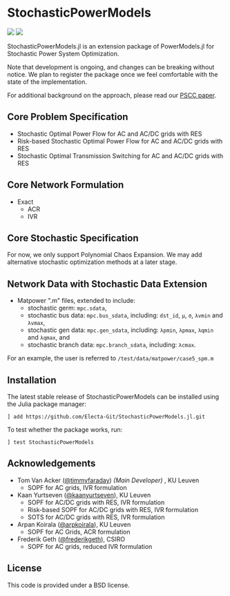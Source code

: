 # StochasticPowerModels

<a href="https://github.com/timmyfaraday/StochasticPowerModels.jl/actions?query=workflow%3ACI"><img src="https://github.com/timmyfaraday/StochasticPowerModels.jl/workflows/CI/badge.svg"></img></a>
<a href="https://codecov.io/gh/timmyfaraday/StochasticPowerModels.jl"><img src="https://img.shields.io/codecov/c/github/timmyfaraday/StochasticPowerModels.jl?logo=Codecov"></img></a>


StochasticPowerModels.jl is an extension package of PowerModels.jl for 
Stochastic Power System Optimization.

Note that development is ongoing, and changes can be breaking without notice. We plan to register the package once we feel comfortable with the state of the implementation.

For additional background on the approach, please read our [PSCC paper](https://www.sciencedirect.com/science/article/pii/S0378779622006022).



## Core Problem Specification

* Stochastic Optimal Power Flow for AC and AC/DC grids with RES
* Risk-based Stochastic Optimal Power Flow for AC and AC/DC grids with RES
* Stochastic Optimal Transmission Switching for AC and AC/DC grids with RES

## Core Network Formulation

- Exact
    - ACR
    - IVR 

## Core Stochastic Specification
For now, we only support Polynomial Chaos Expansion. We may add alternative stochastic optimization methods at a later stage.

## Network Data with Stochastic Data Extension

- Matpower ".m" files, extended to include:
    - stochastic germ: `mpc.sdata`,
    - stochastic bus data: `mpc.bus_sdata`, including: `dst_id`, `μ`, `σ`, `λvmin` and `λvmax`,
    - stochastic gen data: `mpc.gen_sdata`, including: `λpmin`, `λpmax`, `λqmin` and `λqmax`, and
    - stochastic branch data: `mpc.branch_sdata`, including: `λcmax`.

For an example, the user is referred to `/test/data/matpower/case5_spm.m`

## Installation

The latest stable release of StochasticPowerModels can be installed using the 
Julia package manager:

```
] add https://github.com/Electa-Git/StochasticPowerModels.jl.git
```

To test whether the package works, run:

```
] test StochasticPowerModels
```

## Acknowledgements

- Tom Van Acker ([@timmyfaraday](https://github.com/timmyfaraday)) _(Main Developer)_ , KU Leuven
    - SOPF for AC grids, IVR formulation   
- Kaan Yurtseven ([@kaanyurtseven](https://github.com/kaanyurtseven)), KU Leuven  
  - SOPF for AC/DC grids with RES, IVR formulation  
  - Risk-based SOPF for AC/DC grids with RES, IVR formulation  
  - SOTS for AC/DC grids with RES, IVR formulation
- Arpan Koirala ([@arpkoirala](https://github.com/arpkoirala)), KU Leuven  
  - SOPF for AC Grids, ACR formulation
- Frederik Geth ([@frederikgeth](https://github.com/frederikgeth)), CSIRO  
  - SOPF for AC grids, reduced IVR formulation


## License

This code is provided under a BSD license.
